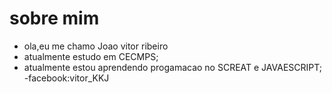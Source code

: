 # sobre mim
 - ola,eu me chamo Joao vitor ribeiro
 - atualmente estudo em CECMPS;
 - atualmente estou aprendendo progamacao no SCREAT e JAVAESCRIPT;
  -facebook:vitor_KKJ
<!--
**coxinhaloca/coxinhaloca** is a ✨ _special_ ✨ repository because its `README.md` (this file) appears on your GitHub profile.

Here are some ideas to get you started:

- 🔭 I’m currently working on ...
- 🌱 I’m currently learning ...
- 👯 I’m looking to collaborate on ...
- 🤔 I’m looking for help with ...
- 💬 Ask me about ...
- 📫 How to reach me: ...
- 😄 Pronouns: ...
- ⚡ Fun fact: ...
-->
